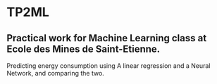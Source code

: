 # TP2ML

## Practical work for Machine Learning class at Ecole des Mines de Saint-Etienne.

Predicting energy consumption using A linear regression and a Neural Network, and comparing the two.
